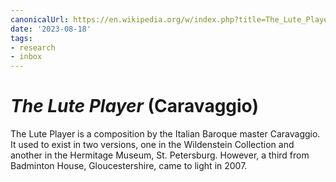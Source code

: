 ```yaml
---
canonicalUrl: https://en.wikipedia.org/w/index.php?title=The_Lute_Player_(Caravaggio)&oldid=1165244399
date: '2023-08-18'
tags:
- research
- inbox
---
```


# <i>The Lute Player</i> (Caravaggio)

The Lute Player is a composition by the Italian Baroque master Caravaggio. It used to exist in two versions, one in the Wildenstein Collection and another in the Hermitage Museum, St. Petersburg. However, a third from Badminton House, Gloucestershire, came to light in 2007.